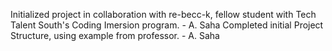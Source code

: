 Initialized project in collaboration with re-becc-k, fellow student with Tech Talent South's Coding Imersion program. - A. Saha
Completed initial Project Structure, using example from professor. - A. Saha
